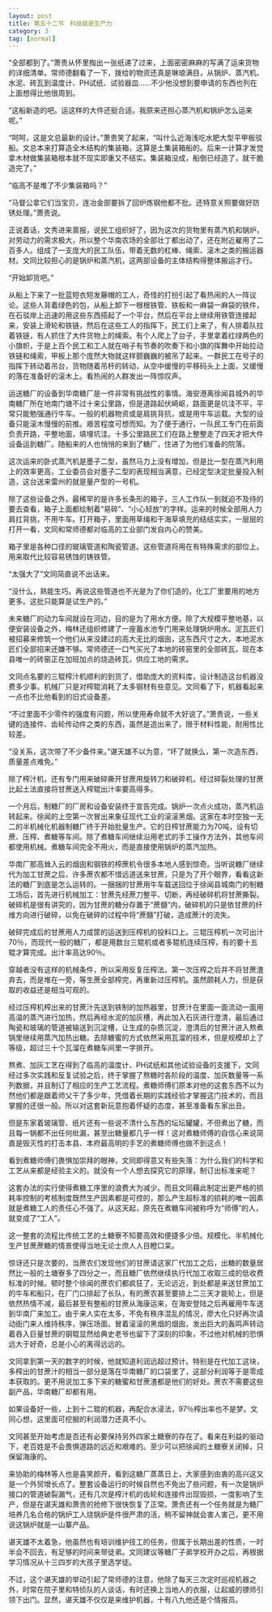 ```yaml
---
layout: post
title: 第五十二节　科技就是生产力
category: 3
tag: [normal]
---
```


“全部都到了。”萧贵从怀里掏出一张纸递了过来，上面密密麻麻的写满了运来货物的详细清单。常师德翻看了一下，拨给的物资还真是琳琅满目，从锅炉、蒸汽机、水泥、砖瓦到温度计、PH试纸、试验器皿……不少他没想到要申请的东西也列在上面想得比他很周到。

“这船新造的吧。运这样的大件还挺合适。我原来还担心蒸汽机和锅炉怎么运来呢。”

“呵呵，这是文总最新的设计。”萧贵笑了起来，“叫什么近海浅吃水肥大型平甲板驳船。文总本来打算造全木结构的集装箱，这算是土集装箱船的。后来一计算才发觉拿木材做集装箱根本就不现实即重又不结实。集装箱没成，船倒已经造了，就干脆造完了。”

“临高不是堆了不少集装箱吗？”

“马督公拿它们当宝贝，连冶金部要拆了回炉炼钢他都不批。还特意关照要做好防锈处理。”萧贵说。

正说着话，文秀进来禀报，说民工组织好了，因为这次的货物里有蒸汽机和锅炉，对劳动力的需求极大，所以整个华南农场的全部壮丁都出动了，还在附近雇用了二百多人。组成了一支庞大的民工队伍，带着无数的杠棒、绳索、滚木之类的搬运器材。文同比较担心的是锅炉和蒸汽机，这两部设备的主体结构得整体搬运才行。

“开始卸货吧。”

从船上下来了一批蓝短衣短发藤帽的工人，奇怪的打扮引起了看热闹的人一阵议论。这些人背着绿色的包，从船上卸下一根根铁管、铁板和一麻袋一麻袋的铁件，在石驳岸上迅速的用这些东西搭起了一个平台，然后在平台上继续用铁管连接起来，安装上滑轮和铁链，然后在这些工人的指挥下，民工们上来了，有人排着队拉着铁链，有人抓住了大件货物上的绳索。有个人爬上了台子，手里拿着红绿两色的小旗帜，于是上百个民工和工人就在哨子有节奏的吹奏下和小旗的挥舞中开始拉动铁链和绳索，甲板上那个庞然大物就这样颤巍巍的被吊了起来。一群民工在号子的指挥下转动着吊台，货物随着吊杆的转动，从空中缓慢的平移码头上上面，又缓慢的落在准备好的滚木上。看热闹的人群发出一阵惊叹声。

运送糖厂的设备到华南糖厂是一件非常有挑战性的事情。海安港离徐闻县城外的华南糖厂所在地南门塘不过十来公里路，但是道路起伏崎岖，路面更是坑洼不平，平常只能勉强通行牛车。一般的机器物资或是肩挑背抗，或是用牛车运载。大型的设备只能滚木慢慢的前推。艰苦程度可想而知。为了便于通行，一队民工专门在前面负责开路，平整地面，填埋坑洼。十多公里路民工们在路上整整走了四天才把大件设备运到糖厂。随船来的人也悄悄的来到了糖厂，住进了为他们准备的院落。

这次运来的卧式蒸汽机是墨子二型，虽然马力上没有增加，但是比一型在蒸汽利用上的效率更高，工业委员会对墨子二型的表现相当满意，已经定型决定批量投入制造，这台送来雷州的就是量产型的一号机。

除了这些设备之外，最稀罕的是许多长条形的箱子，三人工作队一到就迫不及待的要去查看，箱子上面都绘制着“易碎”、“小心轻放”的字样。运来的时候全部用人力肩扛背挑，不用牛车。打开箱子，里面用草绳和干海草填充的结结实实，一层层的打开一看，文同和常师德都对临高的工业部门发自内心的赞美。

箱子里是各种口径的玻璃管道和陶瓷管道。这些管道将用在有特殊需求的部位上。用来取代比较容易锈蚀的铸铁管。

“太强大了”文同简直说不出话来。

“没什么，熟能生巧。再说这些管道也不光是为了你们造的，化工厂里要用的地方更多。这批只能算是试生产的。”

未来糖厂的动力车间就设在河边，目的是为了用水方便。除了大规模平整地基，以便安装设备之外，梅林还组织修建了一座蓄水池专门用来处理锅炉用水。泥瓦匠们被招募来修筑一个他们从来没建过的高大无比的烟囱，这东西尺寸之大，本地泥水匠们全部招来还嫌不够。常师德还一口气买光了本地的砖窑里的全部砖瓦，现在本县唯一的砖窑正在加班加点的烧造砖瓦，供应工地的需求。

文同点名要的三辊榨汁机顺利的到货了，借助庞大的资料库，设计制造这台机器没费多少事。机械厂只是对榨辊消耗了太多钢材有些意见。文同看了下，机器看起来一点也不比他看到的旧式设备差。

“不过里面不少零件的强度有问题，所以使用寿命就不大好说了。”萧贵说，一些关键的连接件、齿轮传动件之类的东西，虽然是造出来了，限于材料性能，耐用性比较差。

“没关系，这次带了不少备件来。”谌天雄不以为意，“坏了就换么，第一次造东西，质量差点难免。”

除了榨汁机，还有专门用来破碎撕开甘蔗用旋转刀和破碎机，经过碎裂处理的甘蔗比起土法直接将甘蔗送入榨辊出汁率要高得多。

一个月后，制糖厂的厂房和设备安装终于宣告完成。锅炉一次点火成功，蒸汽机运转起来。徐闻的上空第一次冒出来象征现代工业的滚滚黑烟。这家在本时空独一无二的半机械化机器制糖厂终于开始批量生产。它的日榨甘蔗能力为70吨，设有切蔗、压榨、煮糖等车间。除了煮糖车间继续沿用老式的手工操作方法外，其他车间都使用机械。煮糖车间完全不用火，而是直接使用锅炉的蒸汽加热。

华南厂那高耸入云的烟囱和钢铁的榨蔗机令很多本地人感到惊奇。当听说糖厂继续代为加工甘蔗之后，许多蔗农都不惜远道送来甘蔗，只是为了开个眼界，看看这新法的糖厂到底是怎么运转的。一捆捆的甘蔗用牛车载送回位于徐闻县城南门的制糖工场后，首先进行机械加工：甘蔗先经蔗刀整平、切断，再经破碎机将甘蔗撕裂。破碎机是很有讲究的，因为甘蔗的糖分存置于“蔗髓”内，破碎机的只是依甘蔗的纤维方向进行破碎，以免在破碎的过程中将“蔗髓”打破，造成蔗汁的流失。

破碎完成后的甘蔗用人力成筐的运送到压榨机的投料口上。三辊压榨机一次可出汁70％，而现代一般的糖厂，都是用数台三辊机或者多辊机连续压榨，有的要十五辊才算完成。出汁率高达90％。

穿越者没有这样的机械条件，所以采用反复压榨法。第一次压榨之后并不将甘蔗渣弃去，而是堆在一旁，等生蔗全部榨完，再重新过压榨机。虽然颇耗人力，但是获取的收益还是相当可观的。

经过压榨机榨出来的甘蔗汁先送到铁制的加热器里，甘蔗汁在里面一面流动一面用高温的蒸汽进行加热，然后再经水泥的加灰槽，再此加入石灰进行澄清，最后通过陶瓷和玻璃的管道被输送到沉淀槽，让生成的杂质沉淀，澄清后的甘蔗汁进入熬煮锅里继续用蒸汽加热出糖。去除糖蜜的方式依然采用瓦溜的技术，但是规模却上了等级，超过三十个瓦溜在煮糖车间里一字排开。

熬煮、加灰工艺在得到了临高的温度计、PH试纸和其他试验设备的支援下，文同经过多次实践和反复试验之后，终于掌握了熬糖时各阶段的温度、加灰数量等一系列数据，并且制订了相应的生产工艺流程。煮糖师傅们原本对他的这套东西不以为然他们都是跟着师父干了多少年，凭借着长期的实践经验才掌握这门技术的，而且掌握的还很一般。所以对这套新玩意抱着怀疑的态度，甚至准备看东家出丑。

但是东家着玻璃管、纸片还有一些说不清什么东西的坛坛罐罐，不但煮出了糖，而且每一锅都不出任何纰漏，甚至出糖量都几乎一样！这对煮糖师傅的自信心来说简直是毁灭性的打击本县、本府最高明的手艺的煮糖师傅也做不到这点！

看到煮糖师傅们畏惧加崇拜的眼神，文同即得意又有些失落：为什么我们的科学和工艺从来都是经验主义的。就没有一个人想去探究它的原理，制订出标准来呢？

这套办法的实行使得煮糖工序里的浪费大为减少。而且文同藉此制定出更严格的损耗率控制的考核制度既然生产因素都是可控的，那么产生超标准的损耗的唯一因素就是煮糖工人的责任心不强了。从这天起，原先在煮糖车间被称呼为“师傅”的人，就变成了“工人”。

这一整套的流程比传统工艺的土糖寮不知要高效和便捷多少倍。规模化、半机械化生产甘蔗蔗糖的情景使得当地无论士庶人人目瞪口呆。

惊讶还只是次要的，当蔗农们发现他们的甘蔗请这家厂代加工之后，出糖的数量居然比一般的土塘寮多了四分之一，而且糖厂依然继续执行代加工收取三成的低收费标准的时候。顿时整个徐闻的蔗农们都疯狂了，无论远近，到处都是来送甘蔗加工的牛车和船只，在厂门口排起了长队，有的蔗农甚至要排上二三天才能轮上，但是依然热情不减，最后甚至有整船的甘蔗从海康运来，在海安登陆之后再雇用牛车送到华南厂来加工。由于来人实在太多，不免有秩序混乱的情况，廖大化只好再次请动衙门来人维持秩序，弹压场面。冒着滚滚的黑烟的烟囱，发出巨大的轰鸣声转动着吞入巨量甘蔗的钢辊显然给典史老爷也留下了深刻的印象，不过他对机械的恐惧远大于好奇，总是小心的离得远远的。

文同拿到第一天的数字的时候，他就知道利润远超过预计。特别是在代加工这块，多榨出的甘蔗汁的相当一部分是落在华南糖厂的口袋里了，这部分利润等于是零成本获取的。更不用说加工多下来的糖蜜和甘蔗渣都是他们的好处。蔗农不需要这些副产品，华南糖厂却都有用。

如果设备好一些，上到十二辊的机器，再配合水浸法，97％榨出率也不是梦。文同心想，这里面可挖掘的利润潜力还真不小。

文同甚至开始考虑是否还有必要保持另外四家土糖寮的存在了。看来在利益的驱动下，老百姓是不会畏惧道路的远近和艰难的。至少可以把徐闻的土糖寮关闭掉，只保留海康的。

来协助的梅林等人也是喜笑颜开，看到这糖厂蒸蒸日上，大家感到由衷的高兴这又是一个外贸增长点了。整套设备运行的时候自然也不免出了些问题，有一次是锅炉接口的管道破裂漏气，还有几次是榨汁机的齿轮和连接件出现毁损，一度影响了生产，但是在谌天雄和萧贵的抢修下很快恢复了正常。萧贵还有一个任务就是为糖厂培养几名合格的锅炉工人烧锅炉是件很严肃的活，稍不留神就会害人害己，更不用说这锅炉就是一山寨产品。

谌天雄不太着急，他虽然也有培训维护技工的任务，但属于长期出差的性质，一时半会不回去，有足够的时间来带徒弟。文同建议等糖厂子弟学校开办之后，再根据学习情况从十三四岁的大孩子里选学徒。

不过，这个谌天雄的举动引起了常师德的注意，他除了每天三次定时巡视机器之外，时常在院子里和特侦队的人谈话，有时还换上当地人的衣服，让起威的镖师引领下出门。显然，谌天雄不仅仅是来维护机器，十有八九他还是个情报员。